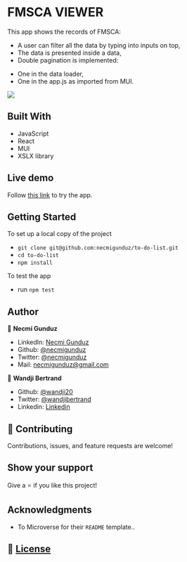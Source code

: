 # FMSCA VIEWER

This app shows the records of FMSCA: 
- A user can filter all the data by typing into inputs on top,
- The data is presented inside a data,
- Double pagination is implemented: 
 * One in the data loader,
 * One in the app.js as imported from MUI.

![](./assets/screenshot.png)

## Built With

- JavaScript
- React
- MUI
- XSLX library

## Live demo

Follow [this link](https://sad-minsky-6d4aa8.netlify.app/) to try the app.

## Getting Started

To set up a local copy of the project

- `git clone git@github.com:necmigunduz/to-do-list.git`
- `cd to-do-list`
- `npm install`

To test the app

- run `npm test`

## Author

👤 **Necmi Gunduz**

- LinkedIn: [Necmi Gunduz](https://www.linkedin.com/in/necmigunduz/)
- Github: [@necmigunduz](https://github.com/necmigunduz/)
- Twitter: [@necmigunduz](https://twitter.com/necm_gun)
- Mail: [necmigunduz@gmail.com](necmigunduz@gmail.com)

👤 **Wandji Bertrand**

- Github: [@wandji20](https://github.com/wandji20)
- Twitter: [@wandjibertrand](https://twitter.com/wandjibertrand)
- Linkedin: [Linkedin](https://www.linkedin.com/in/wandji-bertrand/)

## 🤝 Contributing

Contributions, issues, and feature requests are welcome!

## Show your support

Give a ⭐️ if you like this project!

## Acknowledgments

- To Microverse for their `README` template..

## 📝 [License](LICENSE)
